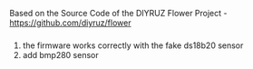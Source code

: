 
Based on the Source Code of the DIYRUZ Flower Project - https://github.com/diyruz/flower
###
1. the firmware works correctly with the fake ds18b20 sensor
2. add bmp280 sensor
